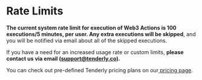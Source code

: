 # Rate Limits

**The current system rate limit for execution of Web3 Actions is 100 executions/5 minutes, per user. Any extra executions will be skipped**, and you will be notified via email about all of the skipped executions.

If you have a need for an increased usage rate or custom limits, **please contact us via email (**[**support@tenderly.co**](mailto:support@tenderly.co)**).**

You can check out pre-defined Tenderly pricing plans on our[ pricing page](https://tenderly.co/pricing/).
